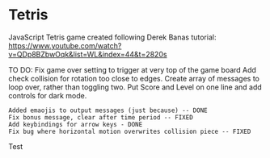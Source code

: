 # Tetris
JavaScript Tetris game created following Derek Banas tutorial:
    https://www.youtube.com/watch?v=QDp8BZbwOqk&list=WL&index=44&t=2820s

TO DO:
    Fix game over setting to trigger at very top of the game board
    Add check collision for rotation too close to edges.
    Create array of messages to loop over, rather than toggling two.
    Put Score and Level on one line and add controls for dark mode.
    
    Added emaojis to output messages (just because) -- DONE
    Fix bonus message, clear after time period -- FIXED
    Add keybindings for arrow keys - DONE
    Fix bug where horizontal motion overwrites collision piece -- FIXED

Test
